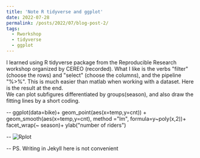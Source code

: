 ```yaml
---
title: 'Note R tidyverse and ggplot'
date: 2022-07-28
permalink: /posts/2022/07/blog-post-2/
tags:
  - Rworkshop
  - tidyverse
  - ggplot
---
```


I learned using R tidyverse package from the Reproducible Research workshop organized by CEREO (recorded).
What I like is the verbs "filter" (choose the rows) and "select" (choose the columns), and the pipeline "%>%". This is much easier than matlab when working with a dataset.
Here is the result at the end.  
We can plot subfigures differentiated by groups(season), and also draw the fitting lines by a short coding.

--
ggplot(data=bike)+
  geom_point(aes(x=temp,y=cnt)) +
  geom_smooth(aes(x=temp,y=cnt), 
              method ="lm",
              formula=y~poly(x,2))+
  facet_wrap(~ season)+
ylab("number of riders")

--
![Rplot](https://user-images.githubusercontent.com/109859423/181569117-0773f0c4-4019-4338-b75c-2deb22fa68f4.jpeg)

--
PS. Writing in Jekyll here is not convenient 
